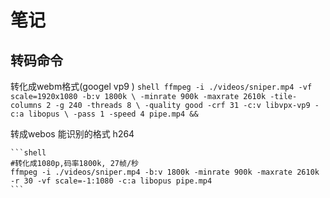 # 笔记

## 转码命令

转化成webm格式(googel vp9 )
    ```shell
    ffmpeg -i ./videos/sniper.mp4 -vf scale=1920x1080 -b:v 1800k \
  -minrate 900k -maxrate 2610k -tile-columns 2 -g 240 -threads 8 \
  -quality good -crf 31 -c:v libvpx-vp9 -c:a libopus \
  -pass 1 -speed 4 pipe.mp4 &&
    ```

转成webos 能识别的格式 h264

    ```shell
    #转化成1080p,码率1800k, 27帧/秒
    ffmpeg -i ./videos/sniper.mp4 -b:v 1800k -minrate 900k -maxrate 2610k -r 30 -vf scale=-1:1080 -c:a libopus pipe.mp4
    ```